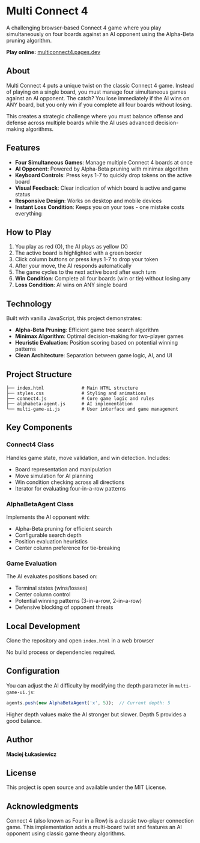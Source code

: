 # Multi Connect 4

A challenging browser-based Connect 4 game where you play simultaneously on four boards against an AI opponent using the Alpha-Beta pruning algorithm.

**Play online:** [multiconnect4.pages.dev](https://multiconnect4.pages.dev)

## About

Multi Connect 4 puts a unique twist on the classic Connect 4 game. Instead of playing on a single board, you must manage four simultaneous games against an AI opponent. The catch? You lose immediately if the AI wins on ANY board, but you only win if you complete all four boards without losing.

This creates a strategic challenge where you must balance offense and defense across multiple boards while the AI uses advanced decision-making algorithms.

## Features

- **Four Simultaneous Games**: Manage multiple Connect 4 boards at once
- **AI Opponent**: Powered by Alpha-Beta pruning with minimax algorithm
- **Keyboard Controls**: Press keys 1-7 to quickly drop tokens on the active board
- **Visual Feedback**: Clear indication of which board is active and game status
- **Responsive Design**: Works on desktop and mobile devices
- **Instant Loss Condition**: Keeps you on your toes - one mistake costs everything

## How to Play

1. You play as red (O), the AI plays as yellow (X)
2. The active board is highlighted with a green border
3. Click column buttons or press keys 1-7 to drop your token
4. After your move, the AI responds automatically
5. The game cycles to the next active board after each turn
6. **Win Condition**: Complete all four boards (win or tie) without losing any
7. **Loss Condition**: AI wins on ANY single board

## Technology

Built with vanilla JavaScript, this project demonstrates:

- **Alpha-Beta Pruning**: Efficient game tree search algorithm
- **Minimax Algorithm**: Optimal decision-making for two-player games
- **Heuristic Evaluation**: Position scoring based on potential winning patterns
- **Clean Architecture**: Separation between game logic, AI, and UI

## Project Structure

```
├── index.html              # Main HTML structure
├── styles.css              # Styling and animations
├── connect4.js             # Core game logic and rules
├── alphabeta-agent.js      # AI implementation
└── multi-game-ui.js        # User interface and game management
```

## Key Components

### Connect4 Class
Handles game state, move validation, and win detection. Includes:
- Board representation and manipulation
- Move simulation for AI planning
- Win condition checking across all directions
- Iterator for evaluating four-in-a-row patterns

### AlphaBetaAgent Class
Implements the AI opponent with:
- Alpha-Beta pruning for efficient search
- Configurable search depth
- Position evaluation heuristics
- Center column preference for tie-breaking

### Game Evaluation
The AI evaluates positions based on:
- Terminal states (wins/losses)
- Center column control
- Potential winning patterns (3-in-a-row, 2-in-a-row)
- Defensive blocking of opponent threats

## Local Development

Clone the repository and open `index.html` in a web browser

No build process or dependencies required.

## Configuration

You can adjust the AI difficulty by modifying the depth parameter in `multi-game-ui.js`:

```javascript
agents.push(new AlphaBetaAgent('x', 5));  // Current depth: 5
```

Higher depth values make the AI stronger but slower. Depth 5 provides a good balance.

## Author

**Maciej Łukasiewicz**

## License

This project is open source and available under the MIT License.

## Acknowledgments

Connect 4 (also known as Four in a Row) is a classic two-player connection game. This implementation adds a multi-board twist and features an AI opponent using classic game theory algorithms.
